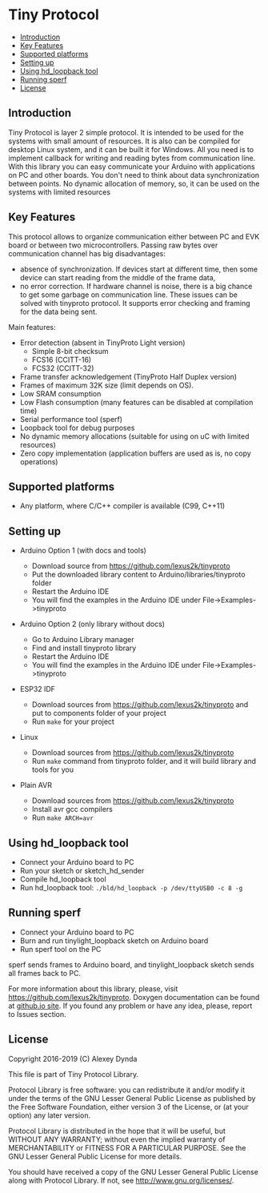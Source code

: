 # Tiny Protocol

[tocstart]: # (toc start)

  * [Introduction](#introduction)
  * [Key Features](#key-features)
  * [Supported platforms](#supported-platforms)
  * [Setting up](#setting-up)
  * [Using hd_loopback tool](#using-hd_loopback-tool)
  * [Running sperf](#running-sperf)
  * [License](#license)

[tocend]: # (toc end)

## Introduction

Tiny Protocol is layer 2 simple protocol. It is intended to be used for the systems with
small amount of resources. It is also can be compiled for desktop Linux system, and it can
be built it for Windows. All you need is to implement callback for writing and
reading bytes from communication line.
With this library you can easy communicate your Arduino with applications
on PC and other boards. You don't need to think about data synchronization
between points.
No dynamic allocation of memory, so, it can be used on the systems with limited resources

## Key Features

This protocol allows to organize communication either between PC and EVK board or
between two microcontrollers. Passing raw bytes over communication channel has big
disadvantages:
 * absence of synchronization. If devices start at different time, then some device can start
   reading from the middle of the frame data,
 * no error correction. If hardware channel is noise, there is a big chance to get some garbage
   on communication line.
These issues can be solved with tinyproto protocol. It supports error checking and framing for
the data being sent.

Main features:
 * Error detection (absent in TinyProto Light version)
   * Simple 8-bit checksum
   * FCS16 (CCITT-16)
   * FCS32 (CCITT-32)
 * Frame transfer acknowledgement (TinyProto Half Duplex version)
 * Frames of maximum 32K size (limit depends on OS).
 * Low SRAM consumption
 * Low Flash consumption (many features can be disabled at compilation time)
 * Serial performance tool (sperf)
 * Loopback tool for debug purposes
 * No dynamic memory allocations (suitable for using on uC with limited resources)
 * Zero copy implementation (application buffers are used as is, no copy operations)

## Supported platforms

 * Any platform, where C/C++ compiler is available (C99, C++11)

## Setting up

 * Arduino Option 1 (with docs and tools)
   * Download source from https://github.com/lexus2k/tinyproto
   * Put the downloaded library content to Arduino/libraries/tinyproto folder
   * Restart the Arduino IDE
   * You will find the examples in the Arduino IDE under File->Examples->tinyproto

 * Arduino Option 2 (only library without docs)
   * Go to Arduino Library manager
   * Find and install tinyproto library
   * Restart the Arduino IDE
   * You will find the examples in the Arduino IDE under File->Examples->tinyproto

 * ESP32 IDF
   * Download sources from https://github.com/lexus2k/tinyproto and put to components
     folder of your project
   * Run `make` for your project

 * Linux
   * Download sources from https://github.com/lexus2k/tinyproto
   * Run `make` command from tinyproto folder, and it will build library and tools for you

 * Plain AVR
   * Download sources from https://github.com/lexus2k/tinyproto
   * Install avr gcc compilers
   * Run `make ARCH=avr`

## Using hd_loopback tool

 * Connect your Arduino board to PC
 * Run your sketch or sketch_hd_sender
 * Compile hd_loopback tool
 * Run hd_loopback tool: `./bld/hd_loopback -p /dev/ttyUSB0 -c 8 -g`

## Running sperf

 * Connect your Arduino board to PC
 * Burn and run tinylight_loopback sketch on Arduino board
 * Run sperf tool on the PC

sperf sends frames to Arduino board, and tinylight_loopback sketch sends all frames back to PC.

For more information about this library, please, visit https://github.com/lexus2k/tinyproto.
Doxygen documentation can be found at [github.io site](http://lexus2k.github.io/tinyproto).
If you found any problem or have any idea, please, report to Issues section.

## License

Copyright 2016-2019 (C) Alexey Dynda

This file is part of Tiny Protocol Library.

Protocol Library is free software: you can redistribute it and/or modify
it under the terms of the GNU Lesser General Public License as published by
the Free Software Foundation, either version 3 of the License, or
(at your option) any later version.

Protocol Library is distributed in the hope that it will be useful,
but WITHOUT ANY WARRANTY; without even the implied warranty of
MERCHANTABILITY or FITNESS FOR A PARTICULAR PURPOSE.  See the
GNU Lesser General Public License for more details.

You should have received a copy of the GNU Lesser General Public License
along with Protocol Library.  If not, see <http://www.gnu.org/licenses/>.

